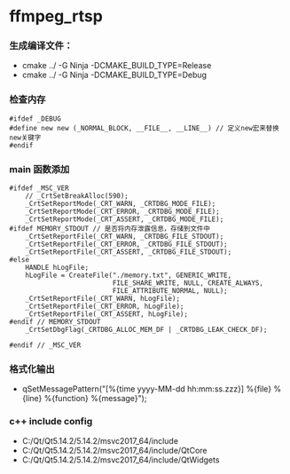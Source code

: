 # ffmpeg_rtsp
### 生成编译文件：
- cmake ../ -G Ninja -DCMAKE_BUILD_TYPE=Release
- cmake ../ -G Ninja -DCMAKE_BUILD_TYPE=Debug

### 检查内存
```
#ifdef _DEBUG
#define new new (_NORMAL_BLOCK, __FILE__, __LINE__) // 定义new宏来替换new关键字
#endif
```

### main 函数添加
```
#ifdef _MSC_VER
    // _CrtSetBreakAlloc(590);
    _CrtSetReportMode(_CRT_WARN, _CRTDBG_MODE_FILE);
    _CrtSetReportMode(_CRT_ERROR, _CRTDBG_MODE_FILE);
    _CrtSetReportMode(_CRT_ASSERT, _CRTDBG_MODE_FILE);
#ifdef MEMORY_STDOUT // 是否将内存泄露信息，存储到文件中
    _CrtSetReportFile(_CRT_WARN, _CRTDBG_FILE_STDOUT);
    _CrtSetReportFile(_CRT_ERROR, _CRTDBG_FILE_STDOUT);
    _CrtSetReportFile(_CRT_ASSERT, _CRTDBG_FILE_STDOUT);
#else
    HANDLE hLogFile;
    hLogFile = CreateFile("./memory.txt", GENERIC_WRITE,
                          FILE_SHARE_WRITE, NULL, CREATE_ALWAYS,
                          FILE_ATTRIBUTE_NORMAL, NULL);
    _CrtSetReportFile(_CRT_WARN, hLogFile);
    _CrtSetReportFile(_CRT_ERROR, hLogFile);
    _CrtSetReportFile(_CRT_ASSERT, hLogFile);
#endif // MEMORY_STDOUT
    _CrtSetDbgFlag(_CRTDBG_ALLOC_MEM_DF | _CRTDBG_LEAK_CHECK_DF);

#endif // _MSC_VER
```

### 格式化输出
- qSetMessagePattern("[%{time yyyy-MM-dd hh:mm:ss.zzz}] %{file} %{line} %{function} %{message}");

### c++ include config
- C:/Qt/Qt5.14.2/5.14.2/msvc2017_64/include
- C:/Qt/Qt5.14.2/5.14.2/msvc2017_64/include/QtCore
- C:/Qt/Qt5.14.2/5.14.2/msvc2017_64/include/QtWidgets